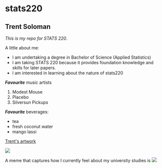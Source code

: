 # stats220

## Trent Soloman

*This is my repo for STATS 220*. 

A little about me:

- I am undertaking a degree in Bachelor of Science (Applied Statistics)
- I am taking STATS 220 because it provides foundation knowledge and skills for later papers.
- I am interested in learning about the nature of stats220

***Favourite*** music artists

1. Modest Mouse
2. Placebo
3. Silversun Pickups

***Favourite*** beverages:

* tea
* fresh coconut water
* mango lassi

[Trent's artwork](https://artfol.co/a/FEp2Oqu)

![](https://media-be.chewy.com/wp-content/uploads/2025/02/19151253/why-does-my-cat-groom-me.gif)


A meme that captures how I currently feel about my university studies is ![](https://c.tenor.com/8druEACXtX8AAAAd/tenor.gif)

